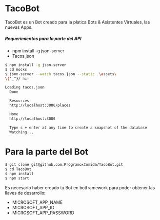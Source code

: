 # TacoBot

TacoBot es un Bot creado para la platica Bots & Asistentes Virtuales, las nuevas Apps.

##### Requerimientos para la parte del API
  - npm install -g json-server
  - Tacos.json

```sh
$ npm install -g json-server
$ cd mocks
$ json-server --watch tacos.json --static .\assets\
\{^_^}/ hi!

Loading tacos.json
  Done

  Resources
  http://localhost:3000/places

  Home
  http://localhost:3000

  Type s + enter at any time to create a snapshot of the database
  Watching...
```

# Para la parte del Bot
```sh
$ git clone git@github.com:ProgramoxComida/TacoBot.git
$ cd TacoBot
$ npm install
$ npm start
```

Es necesario haber creado tu Bot en botframework para poder obtener las llaves de desarrollo:
  - MICROSOFT_APP_NAME
  - MICROSOFT_APP_ID
  - MICROSOFT_APP_PASSWORD